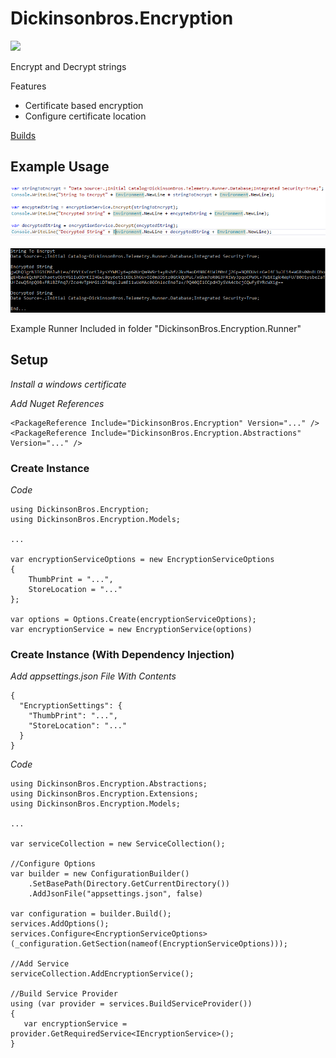 # Dickinsonbros.Encryption
<a href="https://www.nuget.org/packages/DickinsonBros.Encryption/">
    <img src="https://img.shields.io/nuget/v/DickinsonBros.Encryption">
</a>

Encrypt and Decrypt strings

Features
* Certificate based encryption 
* Configure certificate location

<a href="https://dev.azure.com/marksamdickinson/DickinsonBros/_build?definitionScope=%5CDickinsonBros.Encryption">Builds</a>

<h2>Example Usage</h2>

![Alt text](https://raw.githubusercontent.com/msdickinson/DickinsonBros.Encryption/develop/EncryptionSampleUsage.PNG)

![Alt text](https://raw.githubusercontent.com/msdickinson/DickinsonBros.Encryption/develop/EncryptionSampleOutput.PNG)

Example Runner Included in folder "DickinsonBros.Encryption.Runner"

<h2>Setup</h2>

<i>Install a windows certificate</i>

<i>Add Nuget References</i>

    <PackageReference Include="DickinsonBros.Encryption" Version="..." />
    <PackageReference Include="DickinsonBros.Encryption.Abstractions" Version="..." />

<h3>Create Instance</h3>

<i>Code</i>

    using DickinsonBros.Encryption;
    using DickinsonBros.Encryption.Models;
    
    ...

    var encryptionServiceOptions = new EncryptionServiceOptions
    {
        ThumbPrint = "...",
        StoreLocation = "..."
    };

    var options = Options.Create(encryptionServiceOptions);
    var encryptionService = new EncryptionService(options)

<h3>Create Instance (With Dependency Injection)</h3>

<i>Add appsettings.json File With Contents</i>
    
    {
      "EncryptionSettings": {
        "ThumbPrint": "...",
        "StoreLocation": "..."
      }
    }
    
<i>Code</i>

    using DickinsonBros.Encryption.Abstractions;
    using DickinsonBros.Encryption.Extensions;
    using DickinsonBros.Encryption.Models;
    
    ...  

    var serviceCollection = new ServiceCollection();
    
    //Configure Options
    var builder = new ConfigurationBuilder()
        .SetBasePath(Directory.GetCurrentDirectory())
        .AddJsonFile("appsettings.json", false)

    var configuration = builder.Build();
    services.AddOptions();
    services.Configure<EncryptionServiceOptions>(_configuration.GetSection(nameof(EncryptionServiceOptions)));
                
    //Add Service
    serviceCollection.AddEncryptionService();

    //Build Service Provider 
    using (var provider = services.BuildServiceProvider())
    {
       var encryptionService = provider.GetRequiredService<IEncryptionService>();
    }
